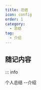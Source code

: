 ```yaml
---
title: 总结
icon: config
order: 1
category:
  - 总结
tag:
  - 介绍
---
```


## 随记内容


::: info


个人总结  --介绍



